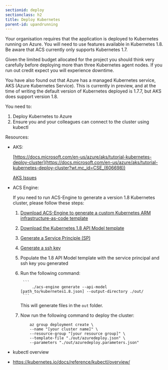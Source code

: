 ```yaml
---
sectionid: deploy
sectionclass: h2
title: Deploy Kubernetes
parent-id: upandrunning
---
```


Your organisation requires that the application is deployed to Kubernetes running on
Azure. You will need to use features available in Kubernetes 1.8. Be aware that ACS 
currently only supports Kubernetes 1.7. 

Given the limited budget allocated for the
project you should think very carefully before deploying more than three Kubernetes agent nodes. If you run out credit expect you will
experience downtime.

You have also found out that Azure has a managed Kubernetes service, AKS (Azure Kubernetes Service). This is currently in preview, and at the time of writing the default version of Kubernetes deployed is 1.7.7, but AKS does support version 1.8.

You need to:

1. Deploy Kubernetes to Azure
2. Ensure you and your colleagues can connect to the cluster using kubectl

Resources:
- AKS:

    [https://docs.microsoft.com/en-us/azure/aks/tutorial-kubernetes-deploy-cluster](https://docs.microsoft.com/en-us/azure/aks/tutorial-kubernetes-deploy-cluster?wt.mc_id=CSE_(606698))

    [AKS Issues](https://github.com/Azure/AKS/issues)


- ACS Engine:

    If you need to run ACS-Engine to generate a version 1.8 Kubernetes cluster, please follow these steps:
    
    1. [Download ACS-Engine to generate a custom Kubernetes ARM infrastructure-as-code template](https://github.com/Azure/acs-engine/releases)

    2. [Download the Kubernetes 1.8 API Model template](https://github.com/Azure/acs-engine/blob/master/examples/kubernetes-releases/kubernetes1.8.json)

    3. [Generate a Service Principle (SP)](https://docs.microsoft.com/en-us/cli/azure/create-an-azure-service-principal-azure-cli?toc=%2Fazure%2Fazure-resource-manager%2Ftoc.json&view=azure-cli-latest?wt.mc_id=CSE_(606698))

    4. [Generate a ssh key](https://docs.microsoft.com/en-us/azure/virtual-machines/linux/mac-create-ssh-keys?wt.mc_id=CSE_(606698))

    5. Populate the 1.8 API Model template with the service principal and ssh key you generated

    6. Run the following command:

            ```
                ./acs-engine generate --api-model [path_to/kubernetes1.8.json] --output-directory ./out/
            ```
                
        This will generate files in the ```out``` folder.

    7. Now run the following command to deploy the cluster:

        ```
            az group deployment create \
            --name "[your cluster name]" \
            --resource-group "[your resource group]" \
            --template-file "./out/azuredeploy.json" \
            --parameters "./out/azuredeploy.parameters.json"
        ```

- kubectl overview

- <https://kubernetes.io/docs/reference/kubectl/overview/>
